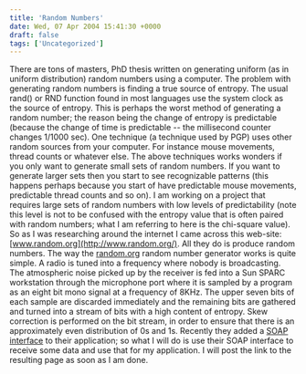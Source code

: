 ```yaml
---
title: 'Random Numbers'
date: Wed, 07 Apr 2004 15:41:30 +0000
draft: false
tags: ['Uncategorized']
---
```


There are tons of masters, PhD thesis written on generating uniform (as in uniform distribution) random numbers using a computer. The problem with generating random numbers is finding a true source of entropy. The usual rand() or RND function found in most languages use the system clock as the source of entropy. This is perhaps the worst method of generating a random number; the reason being the change of entropy is predictable (because the change of time is predictable -- the millisecond counter changes 1/1000 sec). One technique (a technique used by PGP) uses other random sources from your computer. For instance mouse movements, thread counts or whatever else. The above techniques works wonders if you only want to generate small sets of random numbers. If you want to generate larger sets then you start to see recognizable patterns (this happens perhaps because you start of have predictable mouse movements, predictable thread counts and so on). I am working on a project that requires large sets of random numbers with low levels of predictability (note this level is not to be confused with the entropy value that is often paired with random numbers; what I am referring to here is the chi-square value). So as I was researching around the internet I came across this web-site: [www.random.org](http://www.random.org/). All they do is produce random numbers. The way the [random.org](http://www.random.org/) random number generator works is quite simple. A radio is tuned into a frequency where nobody is broadcasting. The atmospheric noise picked up by the receiver is fed into a Sun SPARC workstation through the microphone port where it is sampled by a program as an eight bit mono signal at a frequency of 8KHz. The upper seven bits of each sample are discarded immediately and the remaining bits are gathered and turned into a stream of bits with a high content of entropy. Skew correction is performed on the bit stream, in order to ensure that there is an approximately even distribution of 0s and 1s. Recently they added a [SOAP interface](http://www.random.org/soap.html) to their application; so what I will do is use their SOAP interface to receive some data and use that for my application. I will post the link to the resulting page as soon as I am done.